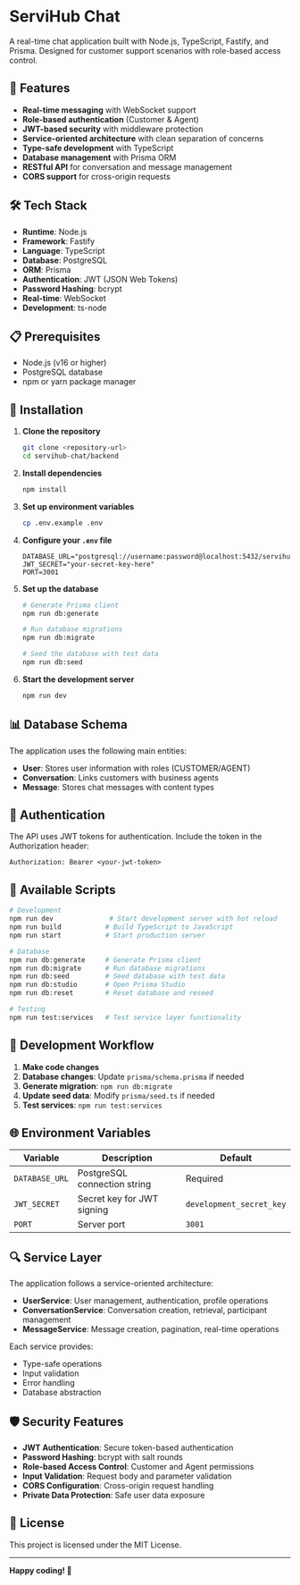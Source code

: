 # ServiHub Chat

A real-time chat application built with Node.js, TypeScript, Fastify, and Prisma. Designed for customer support scenarios with role-based access control.

## 🚀 Features

- **Real-time messaging** with WebSocket support
- **Role-based authentication** (Customer & Agent)
- **JWT-based security** with middleware protection
- **Service-oriented architecture** with clean separation of concerns
- **Type-safe development** with TypeScript
- **Database management** with Prisma ORM
- **RESTful API** for conversation and message management
- **CORS support** for cross-origin requests

## 🛠 Tech Stack

- **Runtime**: Node.js
- **Framework**: Fastify
- **Language**: TypeScript
- **Database**: PostgreSQL
- **ORM**: Prisma
- **Authentication**: JWT (JSON Web Tokens)
- **Password Hashing**: bcrypt
- **Real-time**: WebSocket
- **Development**: ts-node

## 📋 Prerequisites

- Node.js (v16 or higher)
- PostgreSQL database
- npm or yarn package manager

## 🔧 Installation

1. **Clone the repository**
   ```bash
   git clone <repository-url>
   cd servihub-chat/backend
   ```

2. **Install dependencies**
   ```bash
   npm install
   ```

3. **Set up environment variables**
   ```bash
   cp .env.example .env
   ```

4. **Configure your `.env` file**
   ```env
   DATABASE_URL="postgresql://username:password@localhost:5432/servihub_chat"
   JWT_SECRET="your-secret-key-here"
   PORT=3001
   ```

5. **Set up the database**
   ```bash
   # Generate Prisma client
   npm run db:generate
   
   # Run database migrations
   npm run db:migrate
   
   # Seed the database with test data
   npm run db:seed
   ```

6. **Start the development server**
   ```bash
   npm run dev
   ```

## 📊 Database Schema

The application uses the following main entities:

- **User**: Stores user information with roles (CUSTOMER/AGENT)
- **Conversation**: Links customers with business agents
- **Message**: Stores chat messages with content types

## 🔐 Authentication

The API uses JWT tokens for authentication. Include the token in the Authorization header:

```
Authorization: Bearer <your-jwt-token>
```

## 🧪 Available Scripts

```bash
# Development
npm run dev              # Start development server with hot reload
npm run build           # Build TypeScript to JavaScript
npm run start           # Start production server

# Database
npm run db:generate     # Generate Prisma client
npm run db:migrate      # Run database migrations
npm run db:seed         # Seed database with test data
npm run db:studio       # Open Prisma Studio
npm run db:reset        # Reset database and reseed

# Testing
npm run test:services   # Test service layer functionality
```

## 🔄 Development Workflow

1. **Make code changes**
2. **Database changes**: Update `prisma/schema.prisma` if needed
3. **Generate migration**: `npm run db:migrate`
4. **Update seed data**: Modify `prisma/seed.ts` if needed
5. **Test services**: `npm run test:services`

## 🌐 Environment Variables

| Variable | Description | Default |
|----------|-------------|---------|
| `DATABASE_URL` | PostgreSQL connection string | Required |
| `JWT_SECRET` | Secret key for JWT signing | `development_secret_key` |
| `PORT` | Server port | `3001` |

## 🔍 Service Layer

The application follows a service-oriented architecture:

- **UserService**: User management, authentication, profile operations
- **ConversationService**: Conversation creation, retrieval, participant management
- **MessageService**: Message creation, pagination, real-time operations

Each service provides:
- Type-safe operations
- Input validation
- Error handling
- Database abstraction


## 🛡 Security Features

- **JWT Authentication**: Secure token-based authentication
- **Password Hashing**: bcrypt with salt rounds
- **Role-based Access Control**: Customer and Agent permissions
- **Input Validation**: Request body and parameter validation
- **CORS Configuration**: Cross-origin request handling
- **Private Data Protection**: Safe user data exposure

## 📝 License

This project is licensed under the MIT License.

---

**Happy coding! 🚀** 